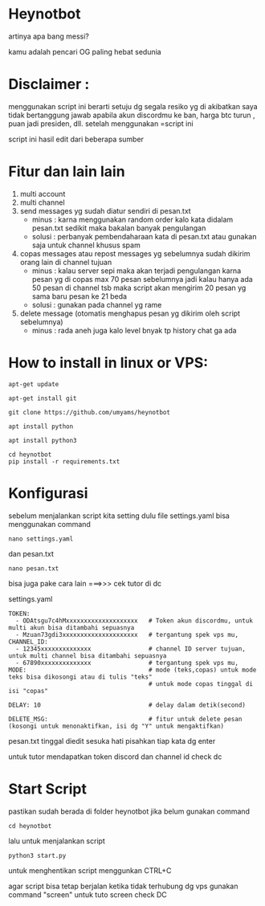 # Heynotbot 
artinya apa bang messi?


kamu adalah pencari OG paling hebat sedunia

# Disclaimer :
menggunakan script ini berarti setuju dg segala resiko yg di akibatkan
saya tidak bertanggung jawab apabila akun discordmu ke ban, harga btc turun , puan jadi presiden, dll. setelah menggunakan =script ini

script ini hasil edit dari beberapa sumber


# Fitur dan lain lain
1. multi account
2. multi channel
3. send messages yg sudah diatur sendiri di pesan.txt
   - minus : karna menggunakan random order kalo kata didalam pesan.txt sedikit maka bakalan banyak pengulangan 
   - solusi : perbanyak pembendaharaan kata di pesan.txt atau gunakan saja untuk channel khusus spam
4. copas messages atau repost messages yg sebelumnya sudah dikirim orang lain di channel tujuan
   - minus : kalau server sepi maka akan terjadi pengulangan karna pesan yg di copas max 70 pesan sebelumnya
             jadi kalau hanya ada 50 pesan di channel tsb maka script akan mengirim 20 pesan yg sama baru pesan ke 21 beda
   - solusi : gunakan pada channel yg rame 
5. delete message (otomatis menghapus pesan yg dikirim oleh script sebelumnya)
   - minus : rada aneh juga kalo level bnyak tp history chat ga ada

# How to install in linux or VPS:

```
apt-get update
```
```
apt-get install git
```
```
git clone https://github.com/umyams/heynotbot
```
```
apt install python
```
```
apt install python3
```
```
cd heynotbot
pip install -r requirements.txt
```

# Konfigurasi
sebelum menjalankan script kita setting dulu file settings.yaml
bisa menggunakan command 
```
nano settings.yaml
```
dan pesan.txt
```
nano pesan.txt
```

bisa juga pake cara lain ===>>> cek tutor di dc

settings.yaml
```
TOKEN: 
  - ODAtsgu7c4hMxxxxxxxxxxxxxxxxxxxx   # Token akun discordmu, untuk multi akun bisa ditambahi sepuasnya
  - Mzuan73gdi3xxxxxxxxxxxxxxxxxxxxx   # tergantung spek vps mu, 
CHANNEL_ID: 
  - 12345xxxxxxxxxxxxxx                # channel ID server tujuan, untuk multi channel bisa ditambahi sepuasnya
  - 67890xxxxxxxxxxxxxx                # tergantung spek vps mu,
MODE:                                  # mode (teks,copas) untuk mode teks bisa dikosongi atau di tulis "teks"
                                       # untuk mode copas tinggal di isi "copas" 
                                       
DELAY: 10                              # delay dalam detik(second)

DELETE_MSG:                            # fitur untuk delete pesan (kosongi untuk menonaktifkan, isi dg "Y" untuk mengaktifkan)
```

pesan.txt
tinggal diedit sesuka hati pisahkan tiap kata dg enter

untuk tutor mendapatkan token discord dan channel id check dc

# Start Script
pastikan sudah berada di folder heynotbot jika belum gunakan command
```
cd heynotbot
```
lalu untuk menjalankan script
```
python3 start.py
```

untuk menghentikan script menggunkan CTRL+C

agar script bisa tetap berjalan ketika tidak terhubung dg vps gunakan command "screen"
untuk tuto screen check DC
